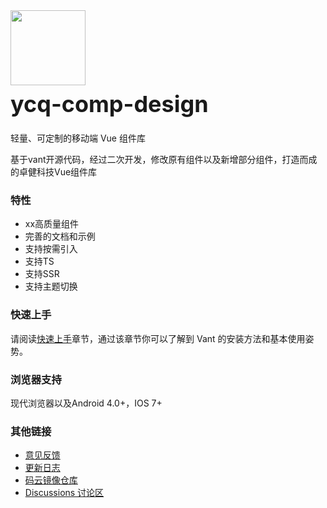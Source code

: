 <div class="van-doc-card">
  <div class="van-doc-intro">
    <img class="van-doc-intro__logo" style="width: 120px; height: 120px;" src="https://fastly.jsdelivr.net/npm/@vant/assets/logo.png">
    <h2 style="margin: 0; font-size: 36px; line-height: 60px;">ycq-comp-design</h2>
    <p>轻量、可定制的移动端 Vue 组件库</p>
    <p>基于vant开源代码，经过二次开发，修改原有组件以及新增部分组件，打造而成的卓健科技Vue组件库</p>
  </div>
</div>

### 特性

- xx高质量组件
- 完善的文档和示例
- 支持按需引入
- 支持TS
- 支持SSR
- 支持主题切换

### 快速上手

请阅读[快速上手](#/zh-CN/quickstart)章节，通过该章节你可以了解到 Vant 的安装方法和基本使用姿势。

### 浏览器支持

现代浏览器以及Android 4.0+，IOS 7+

### 其他链接

- [意见反馈](https://github.com/vant-ui/vant/issues)
- [更新日志](#/zh-CN/changelog)
- [码云镜像仓库](https://gitee.com/vant-contrib/vant)
- [Discussions 讨论区](https://github.com/vant-ui/vant/discussions)
